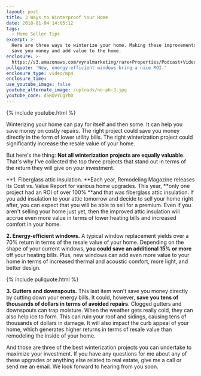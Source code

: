 ```yaml
---
layout: post
title: 3 Ways to Winterproof Your Home
date: 2018-01-04 14:05:12
tags:
  - Home Seller Tips
excerpt: >-
  Here are three ways to winterize your home. Making these improvements will
  save you money and add value to the home.
enclosure: >-
  https://s3.amazonaws.com/vyralmarketing/rare+Properties/Podcast+Videos/Raleigh+Real+Estate-+3+Ways+to+Winterproof+Your+Home.mp4
pullquote: 'New, energy-efficient windows bring a nice ROI.'
enclosure_type: video/mp4
enclosure_time:
use_youtube_image: false
youtube_alternate_image: /uploads/no-pb-3.jpg
youtube_code: d5RQvYCgYh0
---
```



{% include youtube.html %}

Winterizing your home can pay for itself and then some. It can help you save money on costly repairs. The right project could save you money directly in the form of lower utility bills. The right winterization project could significantly increase the resale value of your home.

But here's the thing: **Not all winterization projects are equally valuable**. That's why I've collected the top three projects that stand out in terms of the return they will give on your investment.

**1. Fiberglass attic insulation.&nbsp;**Each year, Remodeling Magazine releases its Cost vs. Value Report for various home upgrades. This year, **only one project had an ROI of over 100%&nbsp;**and that was fiberglass attic insulation. If you add insulation to your attic tomorrow and decide to sell your home right after, you can expect that you will be able to sell for a premium. Even if you aren't selling your home just yet, then the improved attic insulation will accrue even more value in terms of lower heating bills and increased comfort in your home.

**2. Energy-efficient windows.** A typical window replacement yields over a 70% return in terms of the resale value of your home. Depending on the shape of your current windows, **you could save an additional 15% or more** off your heating bills. Plus, new windows can add even more value to your home in terms of increased thermal and acoustic comfort, more light, and better design.

{% include pullquote.html %}

**3. Gutters and downspouts.** This last item won't save you money directly by cutting down your energy bills. It could, however, **save you tens of thousands of dollars in terms of avoided repairs**. Clogged gutters and downspouts can trap moisture. When the weather gets really cold, they can also help ice to form. This can ruin your roof and sidings, causing tens of thousands of dollars in damage. It will also impact the curb appeal of your home, which generates higher returns in terms of resale value than remodeling the inside of your home.

And those are three of the best winterization projects you can undertake to maximize your investment. If you have any questions for me about any of these upgrades or anything else related to real estate, give me a call or send me an email. We look forward to hearing from you soon.